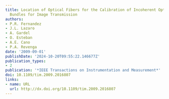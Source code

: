 ```yaml
---
title: Location of Optical Fibers for the Calibration of Incoherent Optical Fiber
  Bundles for Image Transmission
authors:
- P.R. Fernandez
- J.L. Lazaro
- A. Gardel
- O. Esteban
- A.E. Cano
- P.A. Revenga
date: '2009-09-01'
publishDate: '2024-10-20T09:55:22.146677Z'
publication_types:
- 2
publication: '*IEEE Transactions on Instrumentation and Measurement*'
doi: 10.1109/tim.2009.2016807
links:
- name: URL
  url: http://dx.doi.org/10.1109/tim.2009.2016807
---
```

